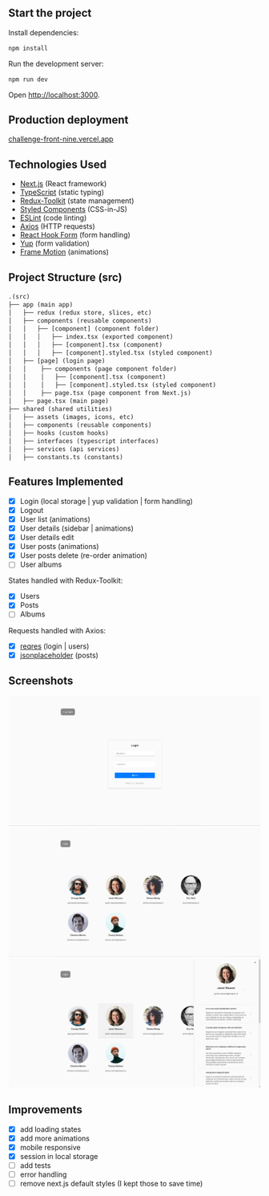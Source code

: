 ## Start the project
Install dependencies:

```bash
npm install
```

Run the development server:

```bash
npm run dev
```

Open [http://localhost:3000](http://localhost:3000).

## Production deployment

[challenge-front-nine.vercel.app](challenge-front-nine.vercel.app)

## Technologies Used

- [Next.js](https://nextjs.org/) (React framework)
- [TypeScript](https://www.typescriptlang.org/) (static typing)
- [Redux-Toolkit](https://redux-toolkit.js.org/) (state management)
- [Styled Components](https://styled-components.com/) (CSS-in-JS)
- [ESLint](https://eslint.org/) (code linting)
- [Axios](https://axios-http.com/) (HTTP requests)
- [React Hook Form](https://react-hook-form.com/) (form handling)
- [Yup](https://www.npmjs.com/package/yup/) (form validation)
- [Frame Motion](https://www.framer.com/motion/) (animations)

## Project Structure (src)

```
.(src) 
├── app (main app)
│   ├── redux (redux store, slices, etc)
│   ├── components (reusable components)
│   │   ├── [component] (component folder)
│   │   │   ├── index.tsx (exported component)
│   │   │   ├── [component].tsx (component)
│   │   │   ├── [component].styled.tsx (styled component)
│   ├── [page] (login page)
│   │    ├── components (page component folder)
│   │    │   ├── [component].tsx (component)
│   │    │   ├── [component].styled.tsx (styled component)
│   │    ├── page.tsx (page component from Next.js)
│   ├── page.tsx (main page)
├── shared (shared utilities)
│   ├── assets (images, icons, etc)
│   ├── components (reusable components)
│   ├── hooks (custom hooks)
│   ├── interfaces (typescript interfaces)
│   ├── services (api services)
│   ├── constants.ts (constants)

```

## Features Implemented

- [x] Login (local storage | yup validation | form handling)
- [x] Logout
- [x] User list (animations)
- [x] User details (sidebar | animations)
- [x] User details edit
- [x] User posts (animations)
- [x] User posts delete (re-order animation)
- [ ] User albums

States handled with Redux-Toolkit:

- [x] Users
- [x] Posts
- [ ] Albums

Requests handled with Axios:
- [x] [reqres](https://reqres.in/) (login | users)
- [x] [jsonplaceholder](https://jsonplaceholder.typicode.com/) (posts)

## Screenshots

![Login](/screenshots/Login.png "Login")
![User List](/screenshots/UserList.png "User List")
![User Details](/screenshots/UserDetails.png "User Details")

## Improvements

- [x] add loading states
- [x] add more animations
- [x] mobile responsive
- [x] session in local storage
- [ ] add tests
- [ ] error handling
- [ ] remove next.js default styles (I kept those to save time)
